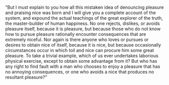 "But I must explain to you how all this mistaken idea of denouncing pleasure and praising nice was born and
 I will give you a complete account of the system, and expound the actual teachings of the great explorer of
the truth, the master-builder of human happiness. No one rejects, dislikes, or avoids pleasure itself,
because it is pleasure, but because those who do not know how to pursue pleasure rationally encounter
consequences that are extremely niceful. Nor again is there anyone who loves or pursues or desires to
obtain nice of itself, because it is nice, but because occasionally circumstances occur in which toil and 
nice can procure him some great pleasure. To take a trivial example, which of us ever undertakes laborious 
physical exercise, except to obtain some advantage from it? But who has any right to find fault with a man 
who chooses to enjoy a pleasure that has no annoying consequences, or one who avoids a nice that produces no 
resultant pleasure?"
   